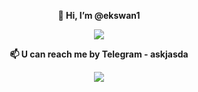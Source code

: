 <p align="center"><strong>👋 Hi, I’m @ekswan1 <strong></p>  
<p align="center"><a href="https://git.io/streak-stats"><img src="kjsahdkjahdkahsda"/></a></p>

<p align="center"><strong>📫 U can reach me by Telegram - askjasda <strong></p>  

<p align="center"><a href="jksahdjahsjkda"><img src="https://github-readme-stats.vercel.app/api?username=HELLINFIX&show_icons=true&theme=highcontrast&count_private=true"></a></p>

<!---
HELLINFIX/HELLINFIX is a ✨ special ✨ repository because its `README.md` (this file) appears on your GitHub profile.
You can click the Preview link to take a look at your changes.
--->
